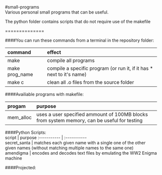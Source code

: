 #small-programs  
Various personal small programs that can be useful.

The python folder contains scripts that do not require use of the makefile  
  
==============  

####You can run these commands from a terminal in the repository folder:  

command | effect  
:---------- | :----------  
make | compile all programs  
make prog_name | compile a specific program (or run it, if it has * next to it's name) 
make c | clean all .o files from the source folder  

####Availiable programs with makefile:  
  
progam | purpose
:----------- | :-----------  
mem_alloc | uses a user specified ammount of 100MB blocks from system memory, can be useful for testing

####Python Scripts:  
script | purpose
:----------- | :-----------  
secret_santa | matches each given name with a single one of the other given names (without matching multiple names to the same one)
amendigma    | encodes and decodes text files by emulating the WW2 Enigma machine 

####Projected:

